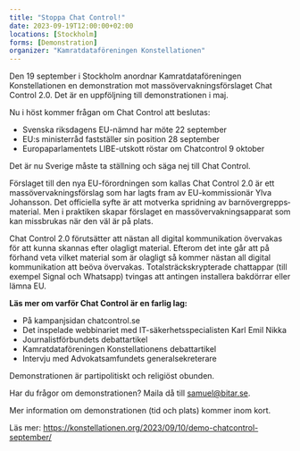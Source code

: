 ```yaml
---
title: "Stoppa Chat Control!"
date: 2023-09-19T12:00:00+02:00
locations: [Stockholm]
forms: [Demonstration]
organizer: "Kamratdataföreningen Konstellationen"
---
```

Den 19 september i Stockholm anordnar Kamratdataföreningen Konstellationen en demonstration mot massövervakningsförslaget Chat Control 2.0. Det är en uppföljning till demonstrationen i maj.

Nu i höst kommer frågan om Chat Control att beslutas:

- Svenska riksdagens EU-nämnd har möte 22 september
- EU:s ministerråd fastställer sin position 28 september
- Europaparlamentets LIBE-utskott röstar om Chatcontrol 9 oktober

Det är nu Sverige måste ta ställning och säga nej till Chat Control.

Förslaget till den nya EU-förordningen som kallas Chat Control 2.0 är ett mass­övervaknings­förslag som har lagts fram av EU-kommissionär Ylva Johansson. Det officiella syfte är att motverka spridning av barn­övergrepps­material. Men i praktiken skapar förslaget en mass­övervaknings­apparat som kan missbrukas när den väl är på plats.

Chat Control 2.0 förutsätter att nästan all digital kommunikation övervakas för att kunna skannas efter olagligt material. Efterom det inte går att på förhand veta vilket material som är olagligt så kommer nästan all digital kommunikation att beöva övervakas. Total­sträcks­krypterade chattappar (till exempel Signal och Whatsapp) tvingas att antingen installera bakdörrar eller lämna EU.

**Läs mer om varför Chat Control är en farlig lag:**

- På kampanjsidan chatcontrol.se
- Det inspelade webbinariet med IT-säkerhetsspecialisten Karl Emil Nikka
- Journalistförbundets debattartikel
- Kamratdataföreningen Konstellationens debattartikel
- Intervju med Advokatsamfundets generalsekreterare

Demonstrationen är partipolitiskt och religiöst obunden.

Har du frågor om demonstrationen? Maila då till samuel@bitar.se.

Mer information om demonstrationen (tid och plats) kommer inom kort.

Läs mer: https://konstellationen.org/2023/09/10/demo-chatcontrol-september/